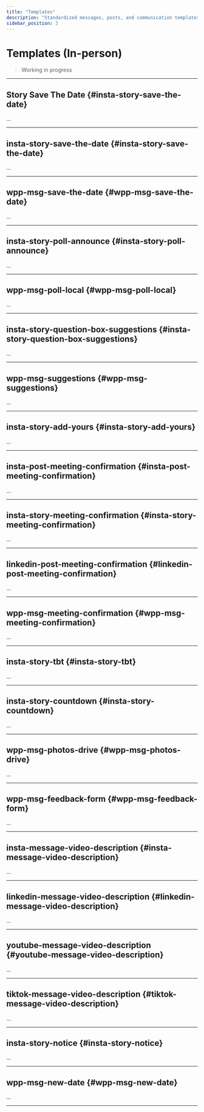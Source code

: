 ```yaml
---
title: "Templates"
description: "Standardized messages, posts, and communication templates."
sidebar_position: 3
---
```


# Templates (In-person)

> Working in progress

---

## Story Save The Date {#insta-story-save-the-date}

...

---

## insta-story-save-the-date {#insta-story-save-the-date}

...

---

## wpp-msg-save-the-date {#wpp-msg-save-the-date}

...

---

## insta-story-poll-announce {#insta-story-poll-announce}

...

---

## wpp-msg-poll-local {#wpp-msg-poll-local}

...

---

## insta-story-question-box-suggestions {#insta-story-question-box-suggestions}

...

---

## wpp-msg-suggestions {#wpp-msg-suggestions}

...

---

## insta-story-add-yours {#insta-story-add-yours}

...

---

## insta-post-meeting-confirmation {#insta-post-meeting-confirmation}

...

---

## insta-story-meeting-confirmation {#insta-story-meeting-confirmation}

...

---

## linkedin-post-meeting-confirmation {#linkedin-post-meeting-confirmation}

...

---

## wpp-msg-meeting-confirmation {#wpp-msg-meeting-confirmation}

...

---

## insta-story-tbt {#insta-story-tbt}

...

---

## insta-story-countdown {#insta-story-countdown}

...

---

## wpp-msg-photos-drive {#wpp-msg-photos-drive}

...

---

## wpp-msg-feedback-form {#wpp-msg-feedback-form}

...

---

## insta-message-video-description {#insta-message-video-description}

...

---

## linkedin-message-video-description {#linkedin-message-video-description}

...

---

## youtube-message-video-description {#youtube-message-video-description}

...

---

## tiktok-message-video-description {#tiktok-message-video-description}

...

---

## insta-story-notice {#insta-story-notice}

...

---

## wpp-msg-new-date {#wpp-msg-new-date}

...

---
